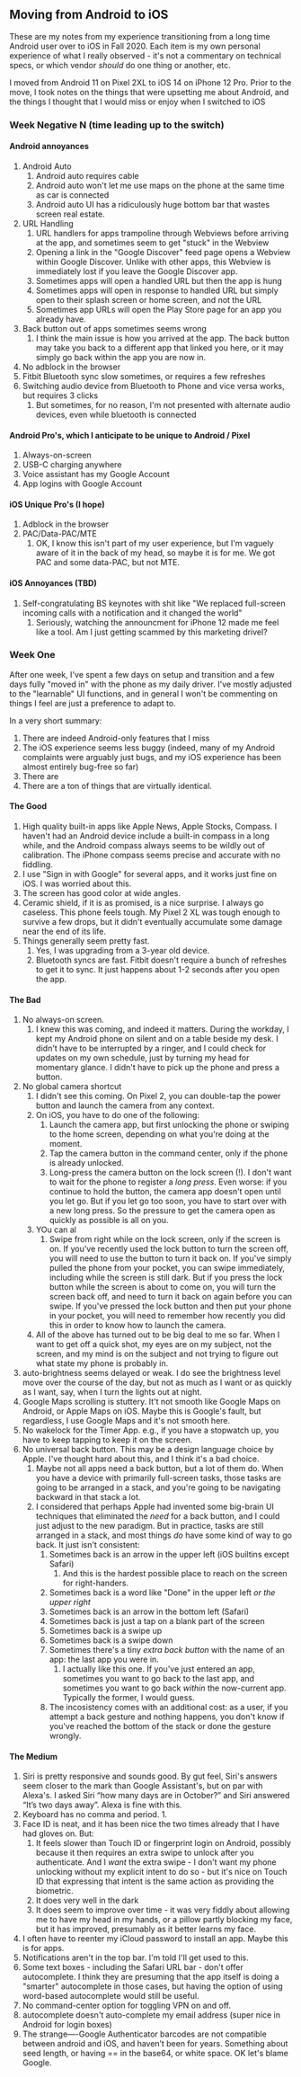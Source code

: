 ## Moving from Android to iOS

These are my notes from my experience transitioning from a long time Android user over to iOS in Fall 2020. Each item is my own personal experience of what I really observed - it's not a commentary on technical specs, or which vendor *should* do one thing or another, etc.

I moved from Android 11 on Pixel 2XL to iOS 14 on iPhone 12 Pro. Prior to the move, I took notes on the things that were upsetting me about Android, and the things I thought that I would miss or enjoy when I switched to iOS


### Week Negative N (time leading up to the switch)


#### Android annoyances
1. Android Auto
    1. Android auto requires cable
    1. Android auto won't let me use maps on the phone at the same time as car is connected
    1. Android auto UI has a ridiculously huge bottom bar that wastes screen real estate.
2. URL Handling
    1. URL handlers for apps trampoline through Webviews before arriving at the app, and sometimes seem to get "stuck" in the Webview
    1. Opening a link in the "Google Discover" feed page opens a Webview within Google Discover. Unlike with other apps, this Webview is immediately lost if you leave the Google Discover app.
    1. Sometimes apps will open a handled URL but then the app is hung
    1. Sometimes apps will open in response to handled URL but simply open to their splash screen or home screen, and not the URL
    1. Sometimes app URLs will open the Play Store page for an app you already have.
3. Back button out of apps sometimes seems wrong
    1. I think the main issue is how you arrived at the app. The back button may take you back to a different app that linked you here, or it may simply go back within the app you are now in.
4. No adblock in the browser
5. Fitbit Bluetooth sync slow sometimes, or requires a few refreshes
6. Switching audio device from Bluetooth to Phone and vice versa works, but requires 3 clicks
    1. But sometimes, for no reason, I'm not presented with alternate audio devices, even while bluetooth is connected

#### Android Pro's, which I anticipate to be unique to Android / Pixel

1. Always-on-screen
1. USB-C charging anywhere
1. Voice assistant has my Google Account
1. App logins with Google Account

#### iOS Unique Pro's (I hope)
1. Adblock in the browser
1. PAC/Data-PAC/MTE
    1. OK, I know this isn't part of my user experience, but I'm vaguely aware of it in the back of my head, so maybe it is for me. We got PAC and some data-PAC, but not MTE.
 
#### iOS Annoyances (TBD)
1. Self-congratulating BS keynotes with shit like "We replaced full-screen incoming calls with a notification and it changed the world"
    1. Seriously, watching the announcment for iPhone 12 made me feel like a tool. Am I just getting scammed by this marketing drivel?

### Week One

After one week, I've spent a few days on setup and transition and a few days fully "moved in" with the phone as my daily driver. I've mostly adjusted to the "learnable" UI functions, and in general I won't be commenting on things I feel are just a preference to adapt to.

In a very short summary:
1. There are indeed Android-only features that I miss
1. The iOS experience seems less buggy (indeed, many of my Android complaints were arguably just bugs, and my iOS experience has been almost entirely bug-free so far)
1. There are 
1. There are a ton of things that are virtually identical.

#### The Good
1. High quality built-in apps like Apple News, Apple Stocks, Compass. I haven't had an Android device include a built-in compass in a long while, and the Android compass always seems to be wildly out of calibration. The iPhone compass seems precise and accurate with no fiddling.
1. I use "Sign in with Google" for several apps, and it works just fine on iOS. I was worried about this.
1. The screen has good color at wide angles.
1. Ceramic shield, if it is as promised, is a nice surprise. I always go caseless. This phone feels tough. My Pixel 2 XL was tough enough to survive a few drops, but it didn't eventually accumulate some damage near the end of its life.
1. Things generally seem pretty fast.
    1. Yes, I was upgrading from a 3-year old device.
    1. Bluetooth syncs are fast. Fitbit doesn't require a bunch of refreshes to get it to sync. It just happens about 1-2 seconds after you open the app.

#### The Bad
1. No always-on screen.
    1. I knew this was coming, and indeed it matters. During the workday, I kept my Android phone on silent and on a table beside my desk. I didn't have to be interrupted by a ringer, and I could check for updates on my own schedule, just by turning my head for momentary glance. I didn't have to pick up the phone and press a button.
1. No global camera shortcut
    1. I didn't see this coming. On Pixel 2, you can double-tap the power button and launch the camera from any context.
    1. On iOS, you have to do one of the following:
        1. Launch the camera app, but first unlocking the phone or swiping to the home screen, depending on what you're doing at the moment.
        1. Tap the camera button in the command center, only if the phone is already unlocked.
        1. Long-press the camera button on the lock screen (!). I don't want to wait for the phone to register a *long press*. Even worse: if you continue to hold the button, the camera app doesn't open until you let go. But if you let go too soon, you have to start over with a new long press. So the pressure to get the camera open as quickly as possible is all on you.
    1. YOu can al
        1. Swipe from right while on the lock screen, only if the screen is on. If you've recently used the lock button to turn the screen off, you will need to use the button to turn it back on. If you've simply pulled the phone from your pocket, you can swipe immediately, including while the screen is still dark. But if you press the lock button while the screen is about to come on, you will turn the screen back off, and need to turn it back on again before you can swipe. If you've pressed the lock button and then put your phone in your pocket, you will need to remember how recently you did this in order to know how to launch the camera. 
    1. All of the above has turned out to be big deal to me so far. When I want to get off a quick shot, my eyes are on my subject, not the screen, and my mind is on the subject and not trying to figure out what state my phone is probably in.
1. auto-brightness seems delayed or weak. I do see the brightness level move over the course of the day, but not as much as I want or as quickly as I want, say, when I turn the lights out at night.
1. Google Maps scrolling is stuttery. It't not smooth like Google Maps on Android, or Apple Maps on iOS. Maybe this is Google's fault, but regardless, I use Google Maps and it's not smooth here.
1. No wakelock for the Timer App. e.g., if you have a stopwatch up, you have to keep tapping to keep it on the screen.
1. No universal back button. This may be a design language choice by Apple. I've thought hard about this, and I think it's a bad choice.
    1. Maybe not all apps need a back button, but a lot of them do. When you have a device with primarily full-screen tasks, those tasks are going to be arranged in a stack, and you're going to be navigating backward in that stack a lot.
    1. I considered that perhaps Apple had invented some big-brain UI techniques that eliminated the *need* for a back button, and I could just adjust to the new paradigm. But in practice, tasks are still arranged in a stack, and most things *do* have some kind of way to go back. It just isn't consistent:
        1. Sometimes back is an arrow in the upper left (iOS builtins except Safari)
            1. And this is the hardest possible place to reach on the screen for right-handers.
        1. Sometimes back is a word like "Done" in the upper left *or the upper right*
        1. Sometimes back is an arrow in the bottom left (Safari)
        1. Sometimes back is just a tap on a blank part of the screen
        1. Sometimes back is a swipe up
        1. Sometimes back is a swipe down
        1. Sometimes there's a tiny *extra back button* with the name of an app: the last app you were in.
            1. I actually like this one. If you've just entered an app, sometimes you want to go back to the last app, and sometimes you want to go back *within* the now-current app. Typically the former, I would guess.
        1. The incosistency comes with an additional cost: as a user, if you attempt a back gesture and nothing happens, you don't know if you've reached the bottom of the stack or done the gesture wrongly.



#### The Medium
1. Siri is pretty responsive and sounds good. By gut feel, Siri's answers seem closer to the mark than Google Assistant's, but on par with Alexa's. I asked Siri “how many days are in October?” and Siri answered “It’s two days away”. Alexa is fine with this.
1. Keyboard has no comma and period.
    1. 
1. Face ID is neat, and it has been nice the two times already that I have had gloves on. But:
    1. It feels slower than Touch ID or fingerprint login on Android, possibly because it then requires an extra swipe to unlock after you authenticate. And I *want* the extra swipe - I don't want my phone unlocking without my explicit intent to do so - but it's nice on Touch ID that expressing that intent is the same action as providing the biometric.
    1. It does very well in the dark
    1. It does seem to improve over time - it was very fiddly about allowing me to have my head in my hands, or a pillow partly blocking my face, but it has improved, presumably as it better learns my face.
1. I often have to reenter my iCloud password to install an app. Maybe this is for apps.
1. Notifications aren't in the top bar. I'm told I'll get used to this.
1. Some text boxes - including the Safari URL bar - don't offer autocomplete. I think they are presuming that the app itself is doing a "smarter" autocomplete in those cases, but having the option of using word-based autocomplete would still be useful.
1. No command-center option for toggling VPN on and off.
1. autocomplete doesn't auto-complete my email address (super nice in Android for login boxes)
1. The strange—-Google Authenticator barcodes are not compatible between android and iOS, and haven’t been for years. Something about seed length, or having == in the base64, or white space. OK let's blame Google.
